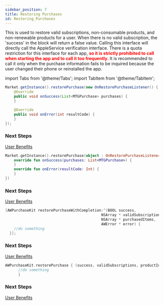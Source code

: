 ```yaml
---
sidebar_position: 7
title: Restoring Purchases
id: Restoring_Purchases
---
```


 This is used to restore valid subscriptions, non-consumable products, and non-renewable products for a user. When there is no valid subscription, the 'success' in the block will return a false value. Calling this interface will directly call the AppleService verification interface. There is a quota restriction for this interface for each app, <font color="red"> **so it is strictly prohibited to call when starting the app and to call it too frequently.**</font> It is recommended to call it only when the purchase information fails to be inquired because the user changed their phone or reinstalled the app.

 
import Tabs from '@theme/Tabs';
import TabItem from '@theme/TabItem';

<Tabs>
  <TabItem value="Java" label="Java" default>

```Java
Market.getInstance().restorePurchase(new OnRestorePurchaseListener() {
    @Override
    public void onSuccess(List<MTGPurchase> purchases) {
    }

    @Override
    public void onError(int resultCode) {
    }
});
```

### Next Steps

[User Benefits](/UserBenefits/Android.md)
  </TabItem>
  <TabItem value="Kotlin" label="Kotlin">

```Kotlin
Market.getInstance().restorePurchase(object : OnRestorePurchaseListener {
    override fun onSuccess(purchases: List<MTGPurchase>) {
    }
    override fun onError(resultCode: Int) {
    }
})
```

### Next Steps

[User Benefits](/UserBenefits/Android.md)
  </TabItem>
  <TabItem value="Objective-C" label="Objective-C">

```Objective-C 
[AWPurchaseKit restorePurchaseWithCompletion:^(BOOL success, 
                                            NSArray * validSubscriptions, 
                                            NSArray * purchasedItems, 
                                            AWError * error) {
    //do something
  }];
```

### Next Steps

[User Benefits](/UserBenefits/iOS.md)
  </TabItem>
  <TabItem value="Swift" label="Swift">

```Swift
AWPurchaseKit.restorePurchase { (success, validSubscriptions, productIds, error) in
      //do something
      }
```

### Next Steps

[User Benefits](/UserBenefits/iOS.md)
  </TabItem>
</Tabs>